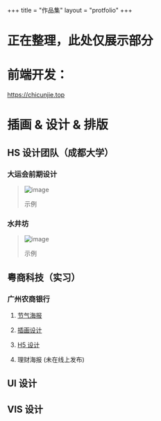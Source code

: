 +++
title = "作品集"
layout = "protfolio"
+++

# 正在整理，此处仅展示部分

# 前端开发：

https://chicunjie.top



# 插画 & 设计 & 排版

## HS 设计团队（成都大学）

### 大运会前期设计

> ![image](https://ts1.cn.mm.bing.net/th/id/R-C.f48724cae9aeb0e900089c40d6740f4b?rik=n6Sn%2bkmLSuQFag&riu=http%3a%2f%2fimg.jsports.cn%2fimages%2f2020%2f3%2f31%2f20203311585646177595_76.png&ehk=d6DdgKp%2boGQLZt0RXcSbBh%2bYlPrLhlZPEG7pixbh7GY%3d&risl=&pid=ImgRaw&r=0)
>
> 示例

### 水井坊

> ![image](https://ts1.cn.mm.bing.net/th/id/R-C.741653029c575ae6bda8812666b65115?rik=XC9nAL5EOcrbhg&riu=http%3a%2f%2fimg09.jiuxian.com%2f2019%2f0227%2f6e23219739b74f6c83d39c541f216c55.jpg&ehk=wZ0iwyn52pxW6YYhoue%2bXiaXeOhdJ1nH%2fUT4iGT2IAg%3d&risl=&pid=ImgRaw&r=0)
>
> 示例

## 粤商科技（实习）

### 广州农商银行

1. [节气海报](https://mp.weixin.qq.com/s/RG5gSthhqRuBuu2rIxLEjA)

2. [插画设计](https://mp.weixin.qq.com/s/wK557u1T0SFE2j1_7iZEsw)

3. [H5 设计](https://mp.weixin.qq.com/s/hgmCIFqzrlzD5RQrT59G2w)

4. 理财海报 (未在线上发布)


## UI 设计

## VIS 设计
